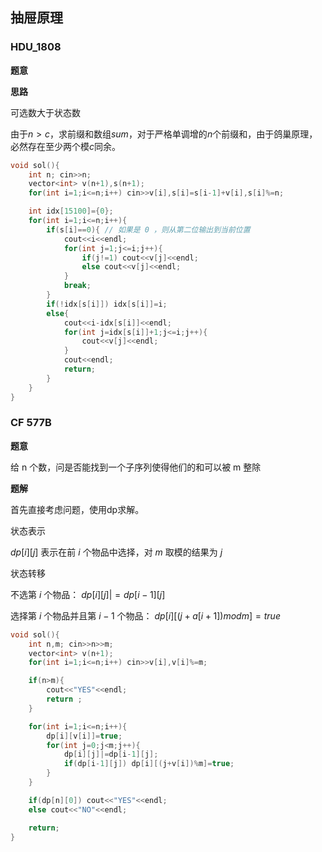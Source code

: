 ## 抽屉原理

### HDU_1808

**题意**

**思路**

可选数大于状态数

由于$n>c$，求前缀和数组$sum$，对于严格单调增的$n$个前缀和，由于鸽巢原理，必然存在至少两个模$c$同余。

```cpp
void sol(){
    int n; cin>>n;
    vector<int> v(n+1),s(n+1);
    for(int i=1;i<=n;i++) cin>>v[i],s[i]=s[i-1]+v[i],s[i]%=n;

    int idx[15100]={0};
    for(int i=1;i<=n;i++){
        if(s[i]==0){ // 如果是 0 ，则从第二位输出到当前位置
            cout<<i<<endl;
            for(int j=1;j<=i;j++){
                if(j!=1) cout<<v[j]<<endl;
                else cout<<v[j]<<endl;
            }
            break;
        }
        if(!idx[s[i]]) idx[s[i]]=i;
        else{
            cout<<i-idx[s[i]]<<endl;
            for(int j=idx[s[i]]+1;j<=i;j++){
                cout<<v[j]<<endl;
            }
            cout<<endl;
            return;
        }
    }
}
```

### CF 577B

**题意**

给 n 个数，问是否能找到一个子序列使得他们的和可以被 m 整除

**题解**

首先直接考虑问题，使用dp求解。

状态表示

$dp[i][j]$ 表示在前 $i$ 个物品中选择，对 $m$ 取模的结果为 $j$

状态转移

不选第 $i$ 个物品：  $dp[i][j]|=dp[i-1][j]$ 

选择第 $i$ 个物品并且第 $i-1$ 个物品： $dp[i][(j+a[i+1])modm]=true$

```cpp
void sol(){
    int n,m; cin>>n>>m;
    vector<int> v(n+1);
    for(int i=1;i<=n;i++) cin>>v[i],v[i]%=m;

    if(n>m){
        cout<<"YES"<<endl;
        return ;
    }

    for(int i=1;i<=n;i++){
        dp[i][v[i]]=true;
        for(int j=0;j<m;j++){
            dp[i][j]|=dp[i-1][j];
            if(dp[i-1][j]) dp[i][(j+v[i])%m]=true;
        }
    }

    if(dp[n][0]) cout<<"YES"<<endl;
    else cout<<"NO"<<endl;

    return;
}
```

